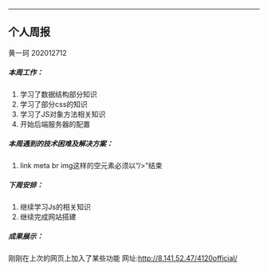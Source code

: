 

---

## 个人周报

黄一珂 202012712



##### 本周工作：

1. 学习了数据结构部分知识
2. 学习了部分css的知识
3. 学习了JS对象方法相关知识
4. 开始后端服务器的配置



##### 本周遇到的技术困难及解决方案：

1. link meta br img这样的空元素必须以“/>”结束

##### 下周安排：

1. 继续学习Js的相关知识
3. 继续完成网站搭建

##### 成果展示：
刚刚在上次的网页上加入了某些功能
网址:http://8.141.52.47/4120official/

